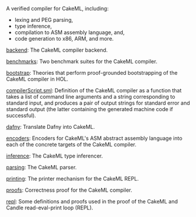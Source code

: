 A verified compiler for CakeML, including:
 - lexing and PEG parsing,
 - type inference,
 - compilation to ASM assembly language, and,
 - code generation to x86, ARM, and more.

[backend](backend):
The CakeML compiler backend.

[benchmarks](benchmarks):
Two benchmark suites for the CakeML compiler.

[bootstrap](bootstrap):
Theories that perform proof-grounded bootstrapping of
the CakeML compiler in HOL.

[compilerScript.sml](compilerScript.sml):
Definition of the CakeML compiler as a function that takes a list of command
line arguments and a string corresponding to standard input, and produces a
pair of output strings for standard error and standard output (the latter
containing the generated machine code if successful).

[dafny](dafny):
Translate Dafny into CakeML.

[encoders](encoders):
Encoders for CakeML's ASM abstract assembly language into each of the concrete
targets of the CakeML compiler.

[inference](inference):
The CakeML type inferencer.

[parsing](parsing):
The CakeML parser.

[printing](printing):
The printer mechanism for the CakeML REPL.

[proofs](proofs):
Correctness proof for the CakeML compiler.

[repl](repl):
Some definitions and proofs used in the proof of the CakeML
and Candle read-eval-print loop (REPL).

